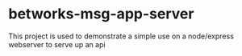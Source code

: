 # betworks-msg-app-server
This project is used to demonstrate a simple use on a node/express webserver to serve up an api
